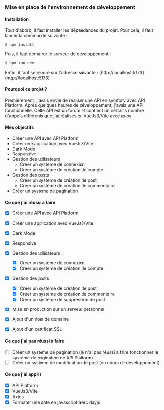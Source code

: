 ### Mise en place de l'environnement de développement

#### Installation
Tout d'abord, il faut installer les dépendances du projet. Pour cela, il faut lancer la commande suivante :
```bash
$ npm install
```
Puis, il faut démarrer le serveur de développement :
```bash
$ npm run dev
```
Enfin, il faut se rendre sur l'adresse suivante : [http://localhost:5173] (http://localhost:5173)

#### Pourquoi ce projet ?
Premièrement, j'avais envie de réaliser une API en symfony avec API Platform. Après quelques heures de développement, j'avais une API fonctionnelle.
Cette API est un forum et contient un certains nombre d'appels différents que j'ai réalisés en VueJs3/Vite avec axios.

#### Mes objectifs
- Créer une API avec API Platform
- Créer une application avec VueJs3/Vite
- Dark Mode
- Responsive
- Gestion des utilisateurs
    - Créer un système de connexion
    - Créer un système de création de compte
- Gestion des posts
    - Créer un système de création de post
    - Créer un système de création de commentaire
- Créer un système de pagination

#### Ce que j'ai réussi à faire
- [x] Créer une API avec API Platform
- [x] Créer une application avec VueJs3/Vite
- [x] Dark Mode
- [x] Responsive
- [x] Gestion des utilisateurs
    - [x] Créer un système de connexion
    - [x] Créer un système de création de compte
- [x] Gestion des posts
    - [x] Créer un système de création de post
    - [x] Créer un système de création de commentaire
    - [x] Créer un système de suppression de post
- [x] Mise en production sur un serveur personnel
- [x] Ajout d'un nom de domaine
- [x] Ajout d'un certificat SSL


#### Ce que j'ai pas réussi à faire
- [ ] Créer un système de pagination (je n'ai pas réussi à faire fonctionner le système de pagination de API Platform)
- [ ] Créer un système de modification de post (en cours de développement)

#### Ce que j'ai appris
- [x] API Platform
- [x] VueJs3/Vite
- [x] Axios
- [x] Formater une date en javascript avec dayjs